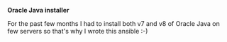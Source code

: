 **Oracle Java installer**

For the past few months I had to install both v7 and v8 of Oracle Java on few servers so that's why I wrote this ansible :-)
